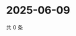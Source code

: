 # 2025-06-09

共 0 条

<!-- BEGIN ZHIHUQUESTIONS -->
<!-- 最后更新时间 Mon Jun 09 2025 12:23:47 GMT+0800 (China Standard Time) -->

<!-- END ZHIHUQUESTIONS -->
